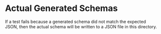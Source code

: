 # Actual Generated Schemas

If a test fails because a generated schema did not match the expected JSON, then the actual schema will be written to a JSON file in this directory.